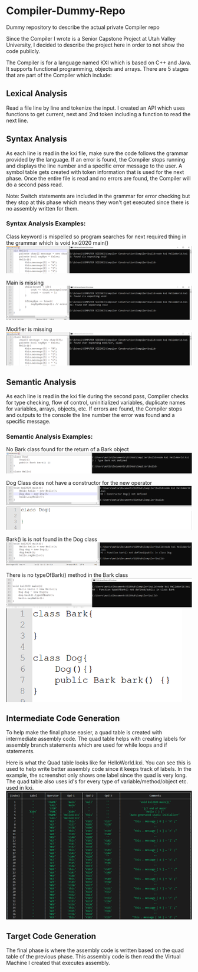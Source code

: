 # Compiler-Dummy-Repo
Dummy repository to describe the actual private Compiler repo

Since the Compiler I wrote is a Senior Capstone Project at Utah Valley University, I decided to describe the project here in order to not show the code publicly.

The Compiler is for a language named KXI which is based on C++ and Java. It supports functional programming, objects and arrays. There are 5 stages that are part of the Compiler which include:

## Lexical Analysis
Read a file line by line and tokenize the input. I created an API which uses functions to get current, next and 2nd token including a function to read the next line.

## Syntax Analysis
As each line is read in the kxi file, make sure the code follows the grammar provided by the language. If an error is found, the Compiler stops running and displays the line number and a specific error message to the user. A symbol table gets created with token information that is used for the next phase. Once the entire file is read and no errors are found, the Compiler will do a second pass read.

Note: Switch statements are included in the grammar for error checking but they stop at this phase which means they won't get executed since there is no assembly written for them.

### Syntax Analysis Examples:

Class keyword is mispelled so program searches for next required thing in the grammar which is void kxi2020 main()
![GitHub Logo](SyntaxErrors/ClassSyntaxErr.PNG)

Main is missing
![GitHub Logo](SyntaxErrors/MissingMain.PNG)

Modifier is missing
![GitHub Logo](SyntaxErrors/MissingModifier.PNG)

## Semantic Analysis
As each line is read in the kxi file during the second pass, Compiler checks for type checking, flow of control, uninitialized variables, duplicate names for variables, arrays, objects, etc. If errors are found, the Compiler stops and outputs to the console the line number the error was found and a specific message.

### Semantic Analysis Examples:

No Bark class found for the return of a Bark object
![GitHub Logo](SemanticErrors/NoBarkObject.PNG)

Dog Class does not have a constructor for the new operator
![GitHub Logo](SemanticErrors/NoDogConstructor.PNG)
![GitHub Logo](SemanticErrors/NoDogConstructor2.PNG)

Bark() is is not found in the Dog class
![GitHub Logo](SemanticErrors/barkUndefined.PNG)

There is no typeOfBark() method in the Bark class
![GitHub Logo](SemanticErrors/NoTypeOfBark.PNG)
![GitHub Logo](SemanticErrors/NoTypeOfBark2.PNG)

## Intermediate Code Generation
To help make the final phase easier, a quad table is created with intermediate assembly code. The quad table helps with creating labels for assembly branch statements which are used for while loops and if statements.

Here is what the Quad table looks like for HelloWorld.kxi. You can see this is used to help write better assembly code since it keeps track of labels. In the example, the screenshot only shows one label since the quad is very long. The quad table also uses id's for every type of variable/method/object etc. used in kxi.
![GitHub Logo](QuadTableEx.PNG)

## Target Code Generation
The final phase is where the assembly code is written based on the quad table of the previous phase. This assembly code is then read the Virtual Machine I created that executes assembly.
